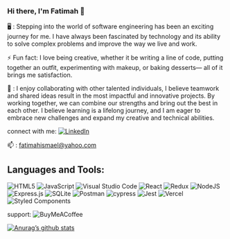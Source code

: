 ### Hi there, I'm Fatimah 👋

 🖥️ : Stepping into the world of software engineering has been an exciting journey for me.  I have always been fascinated by technology and its ability to solve complex problems and improve the way we live and work.

 ⚡ Fun fact: I love being creative, whether it be writing a line of code, putting together an outfit, experimenting with makeup, or baking desserts— all of it brings me satisfaction. 

 🤝 :  I enjoy collaborating with other talented individuals, I believe teamwork and shared ideas result in the most impactful and innovative projects. By working together, we can combine our strengths and bring out the best in each other. I believe learning is a lifelong journey, and I am eager to embrace new challenges and expand my creative and technical abilities. 

 connect with me:
 <a href="https://www.linkedin.com/in/fatimah-ismael-54029452/">
 ![LinkedIn](https://img.shields.io/badge/linkedin-%230077B5.svg?style=for-the-badge&logo=linkedin&logoColor=white)
 </a>

 

 
 📫 : fatimahismael@yahoo.com

## Languages and Tools:
![HTML5](https://img.shields.io/badge/html5-%23E34F26.svg?style=for-the-badge&logo=html5&logoColor=white)
![JavaScript](https://img.shields.io/badge/javascript-%23323330.svg?style=for-the-badge&logo=javascript&logoColor=%23F7DF1E)
![Visual Studio Code](https://img.shields.io/badge/Visual%20Studio%20Code-0078d7.svg?style=for-the-badge&logo=visual-studio-code&logoColor=white)
![React](https://img.shields.io/badge/react-%2320232a.svg?style=for-the-badge&logo=react&logoColor=%2361DAFB)
![Redux](https://img.shields.io/badge/redux-%23593d88.svg?style=for-the-badge&logo=redux&logoColor=white)
![NodeJS](https://img.shields.io/badge/node.js-6DA55F?style=for-the-badge&logo=node.js&logoColor=white)
![Express.js](https://img.shields.io/badge/express.js-%23404d59.svg?style=for-the-badge&logo=express&logoColor=%2361DAFB)
![SQLite](https://img.shields.io/badge/sqlite-%2307405e.svg?style=for-the-badge&logo=sqlite&logoColor=white)
![Postman](https://img.shields.io/badge/Postman-FF6C37?style=for-the-badge&logo=postman&logoColor=white)
![cypress](https://img.shields.io/badge/-cypress-%23E5E5E5?style=for-the-badge&logo=cypress&logoColor=058a5e)
![Jest](https://img.shields.io/badge/-jest-%23C21325?style=for-the-badge&logo=jest&logoColor=white)
![Vercel](https://img.shields.io/badge/vercel-%23000000.svg?style=for-the-badge&logo=vercel&logoColor=white)
![Styled Components](https://img.shields.io/badge/styled--components-DB7093?style=for-the-badge&logo=styled-components&logoColor=white)


support: ![BuyMeACoffee](https://img.shields.io/badge/Buy%20Me%20a%20Coffee-ffdd00?style=for-the-badge&logo=buy-me-a-coffee&logoColor=black)

[![Anurag’s github stats](https://github-readme-stats.vercel.app/api?username=fatimah-ismael)](https://github.com/fatimah-ismael)

<!--
**Fatimah-Ismael/Fatimah-Ismael** is a ✨ _special_ ✨ repository because its `README.md` (this file) appears on your GitHub profile.
[![Anurag’s github stats](https://github-readme-stats.vercel.app/api?username=fatimah-ismael)](https://github.com/fatimah-ismael)

[![Top Langs](https://github-readme-stats.vercel.app/api/top-langs/?username=fatimah-ismael&layout=compact)](https://github.com/fatimah-ismael)
Here are some ideas to get you started:

- 🔭 I’m currently working on ...
- 🌱 I’m currently learning ...
- 👯 I’m looking to collaborate on ...
- 🤔 I’m looking for help with ...
- 💬 Ask me about ...
- 📫 How to reach me: ...
- 😄 Pronouns: ...
- ⚡ Fun fact: ...
-->
